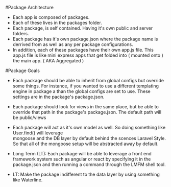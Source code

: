 
#Package Architecture
- Each app is composed of packages. 
- Each of these lives in the packages folder. 
- Each package, is self contained. Having it's own public and server folders. 
- Each package has it's own package.json where the package name is derrived from as well as any per 
  package configurations.
- In addition, each of these packages have their own app.js file. 
  This app.js file is like mini express apps that get folded into ( mounted onto ) the main app. ( AKA Aggregated )


#Package Goals
- Each package should be able to inherit from global configs but override some things. For instance, 
  if you wanted to use a different templating engine in package a than the global configs are set to use. These settings are in the package's package.json.

- Each package should look for views in the same place, but be able to override that path in the 
  package's package.json. The default path will be public/views

- Each package will act as it's own model as well. So doing something like User.find() will leverage  
  mongoose and the DB layer by default behind the scences Laravel Style. So that all of the mongoose setup will be abstracted away by default.

- Long Term (LT): Each package will be able to leverage a front end framework system such as angular 
  or react by specifying it in the package.json and then running a command through the LMFM shell tool.

- LT: Make the package indifferent to the data layer by using something like Waterline.